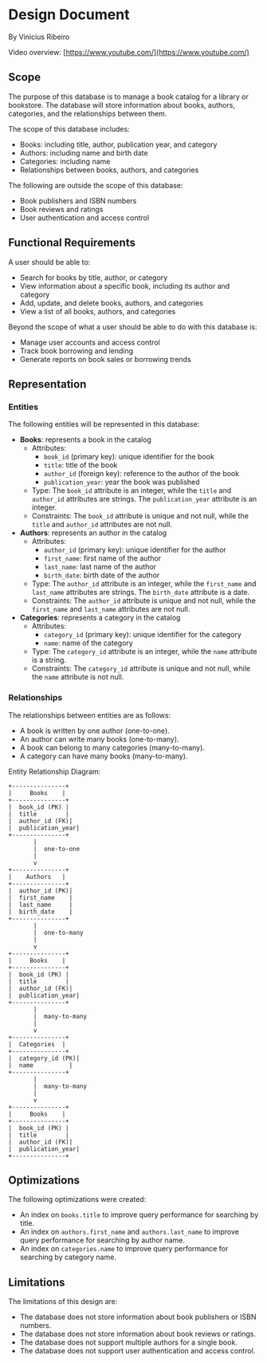 # Design Document

By Vinicius Ribeiro

Video overview: [https://www.youtube.com/](https://www.youtube.com/)

## Scope

The purpose of this database is to manage a book catalog for a library or bookstore. The database will store information about books, authors, categories, and the relationships between them.

The scope of this database includes:

* Books: including title, author, publication year, and category
* Authors: including name and birth date
* Categories: including name
* Relationships between books, authors, and categories

The following are outside the scope of this database:

* Book publishers and ISBN numbers
* Book reviews and ratings
* User authentication and access control

## Functional Requirements

A user should be able to:

* Search for books by title, author, or category
* View information about a specific book, including its author and category
* Add, update, and delete books, authors, and categories
* View a list of all books, authors, and categories

Beyond the scope of what a user should be able to do with this database is:

* Manage user accounts and access control
* Track book borrowing and lending
* Generate reports on book sales or borrowing trends

## Representation

### Entities

The following entities will be represented in this database:

* **Books**: represents a book in the catalog
	+ Attributes:
		- `book_id` (primary key): unique identifier for the book
		- `title`: title of the book
		- `author_id` (foreign key): reference to the author of the book
		- `publication_year`: year the book was published
	+ Type: The `book_id` attribute is an integer, while the `title` and `author_id` attributes are strings. The `publication_year` attribute is an integer.
	+ Constraints: The `book_id` attribute is unique and not null, while the `title` and `author_id` attributes are not null.
* **Authors**: represents an author in the catalog
	+ Attributes:
		- `author_id` (primary key): unique identifier for the author
		- `first_name`: first name of the author
		- `last_name`: last name of the author
		- `birth_date`: birth date of the author
	+ Type: The `author_id` attribute is an integer, while the `first_name` and `last_name` attributes are strings. The `birth_date` attribute is a date.
	+ Constraints: The `author_id` attribute is unique and not null, while the `first_name` and `last_name` attributes are not null.
* **Categories**: represents a category in the catalog
	+ Attributes:
		- `category_id` (primary key): unique identifier for the category
		- `name`: name of the category
	+ Type: The `category_id` attribute is an integer, while the `name` attribute is a string.
	+ Constraints: The `category_id` attribute is unique and not null, while the `name` attribute is not null.

### Relationships

The relationships between entities are as follows:

* A book is written by one author (one-to-one).
* An author can write many books (one-to-many).
* A book can belong to many categories (many-to-many).
* A category can have many books (many-to-many).

Entity Relationship Diagram:

```
+---------------+
|     Books    |
+---------------+
|  book_id (PK) |
|  title        |
|  author_id (FK)|
|  publication_year|
+---------------+
       |
       |  one-to-one
       |
       v
+---------------+
|    Authors   |
+---------------+
|  author_id (PK)|
|  first_name    |
|  last_name     |
|  birth_date    |
+---------------+
       |
       |  one-to-many
       |
       v
+---------------+
|     Books    |
+---------------+
|  book_id (PK) |
|  title        |
|  author_id (FK)|
|  publication_year|
+---------------+
       |
       |  many-to-many
       |
       v
+---------------+
|  Categories  |
+---------------+
|  category_id (PK)|
|  name          |
+---------------+
       |
       |  many-to-many
       |
       v
+---------------+
|     Books    |
+---------------+
|  book_id (PK) |
|  title        |
|  author_id (FK)|
|  publication_year|
+---------------+
```

## Optimizations

The following optimizations were created:

* An index on `books.title` to improve query performance for searching by title.
* An index on `authors.first_name` and `authors.last_name` to improve query performance for searching by author name.
* An index on `categories.name` to improve query performance for searching by category name.

## Limitations

The limitations of this design are:

* The database does not store information about book publishers or ISBN numbers.
* The database does not store information about book reviews or ratings.
* The database does not support multiple authors for a single book.
* The database does not support user authentication and access control.
